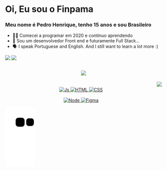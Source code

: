 # Oi, Eu sou o Finpama 
###  Meu nome é Pedro Henrique, tenho 15 anos e sou Brasileiro  
- 👨‍💻 Comecei a programar em 2020 e continuo aprendendo  
- 👀 Sou um desenvolvedor Front end e futuramente Full Stack...  
- 🗣 I speak Portuguese and English. And I still want to learn a lot more :)

<div> 
  <a href="mailto:phma020@gmail.com"><img src="https://img.shields.io/badge/-Gmail-%23333?style=for-the-badge&logo=gmail&logoColor=white&color=ff002f" target="_blank"></a>
  <a href="https://discordapp.com/users/381510205718134784/" target="_blank"><img src="https://img.shields.io/badge/Discord-7289DA?style=for-the-badge&logo=discord&logoColor=white&color=7e3ace" target="_blank"></a> 
  <!-- <a href="" target="_blank"><img src="https://img.shields.io/badge/-LinkedIn-%230077B5?style=for-the-badge&logo=linkedin&logoColor=white" target="_blank"></a> -->
</div>

##

<div>
  <a href="https://github.com/finpama"> 
    <div align="center">
    <img height="180em" src="https://github-readme-stats.vercel.app/api?username=finpama&show_icons=true&theme=midnight-purple&include_all_commits=true&count_private=true&icon_color=ff0033&border_color=21262d&bg_color=40,0e000b,040009"/><br><br>
    </div>
    
  <img align="right" height="180em" src="https://github-readme-stats.vercel.app/api/top-langs/?username=finpama&layout=compact&langs_count=7&theme=midnight-purple&border_color=21262d&bg_color=40,0e000b,040009"/>
  <div align="center" style="display: inline_block"><br>
    <img alt="Js" height="40" width="60" src="https://cdn.jsdelivr.net/gh/devicons/devicon/icons/javascript/javascript-plain.svg">
    <img alt="HTML" height="40" width="60" src="https://cdn.jsdelivr.net/gh/devicons/devicon/icons/html5/html5-plain.svg">
    <img alt="CSS" height="40" width="60" src="https://cdn.jsdelivr.net/gh/devicons/devicon/icons/css3/css3-plain.svg"><br><br>
    <img alt="Node" height="40" width="60" src="https://cdn.jsdelivr.net/gh/devicons/devicon/icons/nodejs/nodejs-plain.svg">
    <img alt="Figma" height="40" width="60" src="https://cdn.jsdelivr.net/gh/devicons/devicon/icons/figma/figma-original.svg">
  </div>
   
  </a>
</div>
  
  ![Snake animation](https://github.com/finpama/finpama/blob/output/github-contribution-grid-snake.svg)
